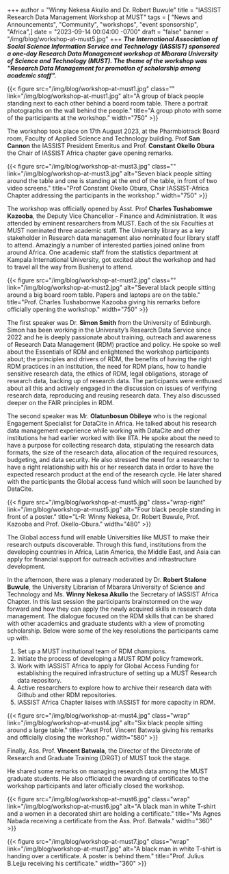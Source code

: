 +++
author = "Winny Nekesa Akullo and Dr. Robert Buwule"
title = "IASSIST Research Data Management Workshop at MUST"
tags = [ "News and Announcements", "Community", "workshops", "event sponsorship", "Africa",]
date = "2023-09-14 00:04:00 -0700"
draft = "false"
banner = "/img/blog/workshop-at-must5.jpg"
+++
***The International Association of Social Science Information Service and Technology (IASSIST) sponsored a one-day Research Data Management workshop at Mbarara University of Science and Technology (MUST). The theme of the workshop was "Research Data Management for promotion of scholarship among academic staff".***

{{< figure src="/img/blog/workshop-at-must1.jpg" class="" link="/img/blog/workshop-at-must1.jpg" alt="A group of black people standing next to each other behind a board room table. There a portrait photographs on the wall behind the people." title="A group photo with some of the participants at the workshop." width="750" >}}

The workshop took place on 17th August 2023, at the Pharmbiotrack Board room, Faculty of Applied Science and Technology building. Prof **San Cannon** the IASSIST President Emeritus and Prof. **Constant Okello Obura** the Chair of IASSIST Africa chapter gave opening remarks.

{{< figure src="/img/blog/workshop-at-must3.jpg" class="" link="/img/blog/workshop-at-must3.jpg" alt="Seven black people sitting around the table and one is standing at the end of the table, in front of two video screens." title="Prof Constant Okello Obura, Chair IASSIST-Africa Chapter addressing the participants in the workshop." width="750" >}}

The workshop was officially opened by Asst. Prof **Charles Tushabomwe Kazooba**, the Deputy Vice Chancellor - Finance and Administration. It was attended by eminent researchers from MUST. Each of the six Faculties at MUST nominated three academic staff. The University library as a key stakeholder in Research data management also nominated four library staff to attend. Amazingly a number of interested parties joined online from around Africa. One academic staff from the statistics department at Kampala International University, got excited about the workshop and had to travel all the way from Bushenyi to attend.

{{< figure src="/img/blog/workshop-at-must2.jpg" class="" link="/img/blog/workshop-at-must2.jpg" alt="Several black people sitting around a big board room table. Papers and laptops are on the table." title="Prof. Charles Tushabomwe Kazooba giving his remarks before officially opening the workshop." width="750" >}}

The first speaker was Dr. **Simon Smith** from the University of Edinburgh. Simon has been working in the University’s Research Data Service since 2022 and he is deeply passionate about training, outreach and awareness of Research Data Management (RDM) practice and policy. He spoke so well about the Essentials of RDM and enlightened the workshop participants about; the principles and drivers of RDM, the benefits of having the right RDM practices in an institution, the need for RDM plans, how to handle sensitive research data, the ethics of RDM, legal obligations, storage of research data, backing up of research data. The participants were enthused about all this and actively engaged in the discussion on issues of verifying research data, reproducing and reusing research data. They also discussed deeper on the FAIR principles in RDM. 

The second speaker was Mr. **Olatunbosun Obileye** who is the regional Engagement Specialist for DataCite in Africa. He talked about his research data management experience while working with DataCite and other institutions he had earlier worked with like IITA. He spoke about the need to have a purpose for collecting research data, stipulating the research data formats, the size of the research data, allocation of the required resources, budgeting, and data security. He also stressed the need for a researcher to have a right relationship with his or her research data in order to have the expected research product at the end of the research cycle. He later shared with the participants the Global access fund which will soon be launched by DataCite.

{{< figure src="/img/blog/workshop-at-must5.jpg" class="wrap-right" link="/img/blog/workshop-at-must5.jpg" alt="Four black people standing in front of a poster." title="L-R: Winny Nekesa, Dr. Robert Buwule, Prof. Kazooba and Prof. Okello-Obura." width="480" >}}

The Global access fund will enable Universities like MUST to make their research outputs discoverable. Through this fund, institutions from the developing countries in Africa, Latin America, the Middle East, and Asia can apply for financial support for outreach activities and infrastructure development. 

In the afternoon, there was a plenary moderated by Dr. **Robert Stalone Buwule**, the University Librarian of Mbarara University of Science and Technology and Ms. **Winny Nekesa Akullo** the Secretary of IASSIST Africa Chapter. In this last session the participants brainstormed on the way forward and how they can apply the newly acquired skills in research data management. The dialogue focused on the RDM skills that can be shared with other academics and graduate students with a view of promoting scholarship. Below were some of the key resolutions the participants came up with.

1. Set up a MUST institutional team of RDM champions.
1. Initiate the process of developing a MUST RDM policy framework.
1. Work with IASSIST Africa to apply for Global Access Funding for establishing the required infrastructure of setting up a MUST Research data repository.
1. Active researchers to explore how to archive their research data with Github and other RDM repositories.
1. IASSIST Africa Chapter liaises with IASSIST for more capacity in RDM.

{{< figure src="/img/blog/workshop-at-must4.jpg" class="wrap" link="/img/blog/workshop-at-must4.jpg" alt="Six black people sitting around a large table." title="Asst Prof. Vincent Batwala giving his remarks and officially closing the workshop." width="580" >}}

Finally, Ass. Prof. **Vincent Batwala**, the Director of the Directorate of Research and Graduate Training (DRGT) of MUST took the stage. 

He shared some remarks on managing research data among the MUST graduate students. He also officiated the awarding of certificates to the workshop participants and later officially closed the workshop.

{{< figure src="/img/blog/workshop-at-must6.jpg" class="wrap" link="/img/blog/workshop-at-must6.jpg" alt="A black man in white T-shirt and a women in a decorated shirt are holding a certificate." title="Ms Agnes Nabada receiving a certificate from the Ass. Prof. Batwala." width="360" >}}

{{< figure src="/img/blog/workshop-at-must7.jpg" class="wrap" link="/img/blog/workshop-at-must7.jpg" alt="A black man in white T-shirt is handing over a certificate. A poster is behind them." title="Prof. Julius B.Lejju receiving his certificate." width="360" >}}